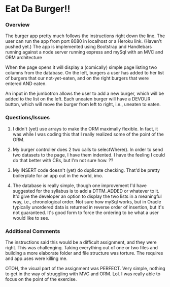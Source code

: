 # Eat Da Burger!!

### Overview

The burger app pretty much follows the instructions right down the line. The user can run the app from port 8080 in localhost or a Heroku link. (Haven't pushed yet.) The app is implemented using Bootstrap and Handlebars running against a node server running express and mySql with an MVC and ORM architecture 

When the page opens it will display a (comically) simple page listing two columns from the database. On the left, burgers a user has added to her list of burgers that our not-yet-eaten, and on the right burgers that were entered AND eaten. 

An input in the jumbotron allows the user to add a new burger, which will be added to the list on the left. Each uneaten burger will have a DEVOUR button, which will move the burger from left to right, i.e., uneaten to eaten. 

### Questions/Issues

1) I didn't (yet) use arrays to make the ORM maximally flexible. In fact, it was while I was coding this that I really realized some of the point of the ORM. 

2) My burger controller does 2 two calls to selectWhere(). In order to send two datasets to the page, I have them indented. I have the feeling I could do that better with CBs, but I'm not sure how. ?? 

3) My INSERT code doesn't (yet) do duplicate checking. That'd be pretty boilerplate for an app out in the world, imo. 

4) The database is really simple, though one improvement I'd have suggested for the syllabus is to add a DTTM_ADDED or whatever to it. It'd give the developer an option to display the two lists in a meaningful way, i.e., chronological order. Not sure how mySql works, but in Oracle typically unordered data is returned in reverse order of insertion, but it's not guaranteed. It's good form to force the ordering to be what a user would like to see. 

### Additional Comments

The instructions said this would be a difficult assignment, and they were right. This was challenging. Taking everything out of one or two files and building a more elaborate folder and file structure was torture. The requires and app.uses were killing me.

OTOH, the visual part of the assignment was PERFECT. Very simple, nothing to get in the way of struggling with MVC and ORM. Lol. I was really able to focus on the point of the exercise. 


